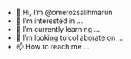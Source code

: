 - 👋 Hi, I’m @omerozsalihmarun
- 👀 I’m interested in ...
- 🌱 I’m currently learning ...
- 💞️ I’m looking to collaborate on ...
- 📫 How to reach me ...

<!---
omerozsalihmarun/omerozsalihmarun is a ✨ special ✨ repository because its `README.md` (this file) appears on your GitHub profile.
You can click the Preview link to take a look at your changes.
--->

